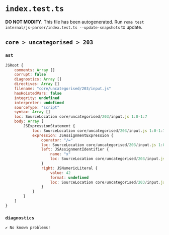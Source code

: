 # `index.test.ts`

**DO NOT MODIFY**. This file has been autogenerated. Run `rome test internal/js-parser/index.test.ts --update-snapshots` to update.

## `core > uncategorised > 203`

### `ast`

```javascript
JSRoot {
	comments: Array []
	corrupt: false
	diagnostics: Array []
	directives: Array []
	filename: "core/uncategorised/203/input.js"
	hasHoistedVars: false
	integrity: undefined
	interpreter: undefined
	sourceType: "script"
	syntax: Array []
	loc: SourceLocation core/uncategorised/203/input.js 1:0-1:7
	body: Array [
		JSExpressionStatement {
			loc: SourceLocation core/uncategorised/203/input.js 1:0-1:7
			expression: JSAssignmentExpression {
				operator: "/="
				loc: SourceLocation core/uncategorised/203/input.js 1:0-1:7
				left: JSAssignmentIdentifier {
					name: "x"
					loc: SourceLocation core/uncategorised/203/input.js 1:0-1:1 (x)
				}
				right: JSNumericLiteral {
					value: 42
					format: undefined
					loc: SourceLocation core/uncategorised/203/input.js 1:5-1:7
				}
			}
		}
	]
}
```

### `diagnostics`

```
✔ No known problems!

```
